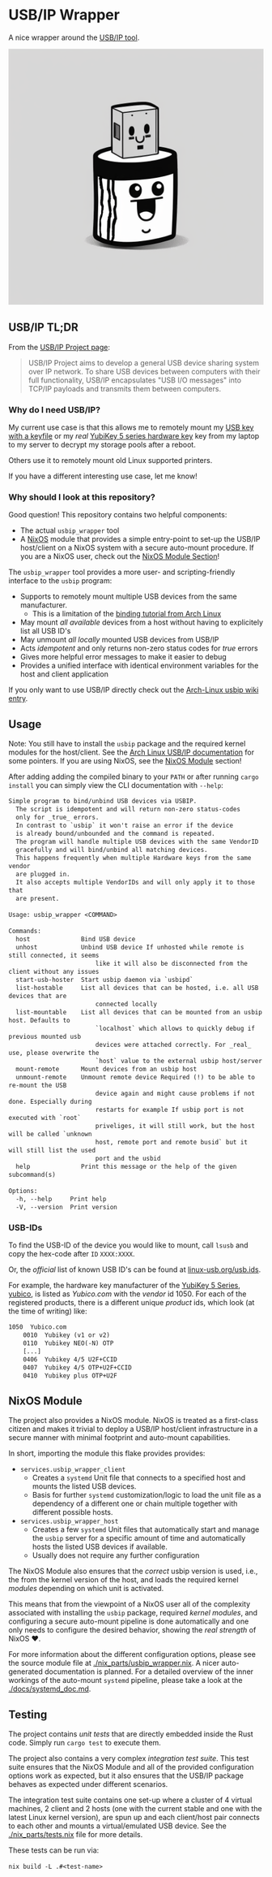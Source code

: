 # USB/IP Wrapper
A nice wrapper around the [USB/IP tool](https://usbip.sourceforge.net/).

<div align="center">
  <img
    src="./usbip_wrapper_logo.png"
    alt="usbip-wrapper logo">
</div>


## USB/IP TL;DR

From the [USB/IP Project page](https://usbip.sourceforge.net/):
> USB/IP Project aims to develop a general USB device sharing system over IP network.
To share USB devices between computers with their full functionality,
USB/IP encapsulates "USB I/O messages" into TCP/IP payloads and transmits them between computers.

<!-- It has been upstreamed into the [Linux kernel](https://www.kernel.org/doc/readme/tools-usb-usbip-README) for quite some time -->

### Why do I need USB/IP?

My current use case is that this allows me to remotely mount my [USB key with a keyfile](https://tqdev.com/2022-luks-with-usb-unlock) or my
_real_ [YubiKey 5 series hardware key](https://www.yubico.com/de/store/#yubikey-5-series)
key from my laptop to my server to decrypt my storage pools after a reboot.

Others use it to remotely mount old Linux supported printers.

If you have a different interesting use case, let me know!

### Why should I look at this repository?

Good question! This repository contains two helpful components:
- The actual `usbip_wrapper` tool
- A [NixOS](https://nixos.org/) module that provides a simple entry-point to
set-up the USB/IP host/client on a NixOS system with a secure auto-mount procedure.
If you are a NixOS user, check out the [NixOS Module Section](#nixos-module)!

The `usbip_wrapper` tool provides a more user- and scripting-friendly interface to the
`usbip` program:
- Supports to remotely mount multiple USB devices from the same manufacturer.
  - This is a limitation of the [binding tutorial from Arch Linux](https://wiki.archlinux.org/title/USB/IP#Tips_and_tricks)
- May mount _all available_ devices from a host without having to explicitely list all USB ID's
- May unmount _all locally_ mounted USB devices from USB/IP
- Acts _idempotent_ and only returns non-zero status codes for _true_ errors
- Gives more helpful error messages to make it easier to debug
- Provides a unified interface with identical environment variables for the host and client application

<!-- Idempotent: - If all desired remote USB devices have already been mounted then re-calling mount won't provide an error. -->

If you only want to use USB/IP directly check out the [Arch-Linux usbip wiki entry](https://wiki.archlinux.org/title/USB/IP).

## Usage

Note: You still have to install the `usbip` package and the required kernel modules for
the host/client. See the [Arch Linux USB/IP documentation](https://wiki.archlinux.org/title/USB/IP)
for some pointers. If you are using NixOS, see the [NixOS Module](#nixos-module) section!

After adding adding the compiled binary to your `PATH` or after running `cargo install`
you can simply view the CLI documentation with `--help`:

```
Simple program to bind/unbind USB devices via USBIP.
  The script is idempotent and will return non-zero status-codes
  only for _true_ errors.
  In contrast to `usbip` it won't raise an error if the device
  is already bound/unbounded and the command is repeated.
  The program will handle multiple USB devices with the same VendorID
  gracefully and will bind/unbind all matching devices.
  This happens frequently when multiple Hardware keys from the same vendor
  are plugged in.
  It also accepts multiple VendorIDs and will only apply it to those that
  are present.

Usage: usbip_wrapper <COMMAND>

Commands:
  host              Bind USB device
  unhost            Unbind USB device If unhosted while remote is still connected, it seems
                        like it will also be disconnected from the client without any issues
  start-usb-hoster  Start usbip daemon via `usbipd`
  list-hostable     List all devices that can be hosted, i.e. all USB devices that are
                        connected locally
  list-mountable    List all devices that can be mounted from an usbip host. Defaults to
                        `localhost` which allows to quickly debug if previous mounted usb
                        devices were attached correctly. For _real_ use, please overwrite the
                        `host` value to the external usbip host/server
  mount-remote      Mount devices from an usbip host
  unmount-remote    Unmount remote device Required (!) to be able to re-mount the USB
                        device again and might cause problems if not done. Especially during
                        restarts for example If usbip port is not executed with `root`
                        priveliges, it will still work, but the host will be called `unknown
                        host, remote port and remote busid` but it will still list the used
                        port and the usbid
  help              Print this message or the help of the given subcommand(s)

Options:
  -h, --help     Print help
  -V, --version  Print version
```

### USB-IDs

To find the USB-ID of the device you would like to mount, call `lsusb` and copy the hex-code after `ID` `XXXX:XXXX`.

Or, the _official_ list of known USB ID's can be found at [linux-usb.org/usb.ids](http://www.linux-usb.org/usb.ids).

For example, the hardware key manufacturer of the [YubiKey 5 Series](https://www.yubico.com/de/store/#yubikey-5-series),
[yubico](https://www.yubico.com/), is listed as *Yubico.com* with the _vendor_ id 1050.
For each of the registered products, there is a different unique _product_ ids, which look (at the time of writing) like:

```
1050  Yubico.com
	0010  Yubikey (v1 or v2)
	0110  Yubikey NEO(-N) OTP
    [...]
	0406  Yubikey 4/5 U2F+CCID
	0407  Yubikey 4/5 OTP+U2F+CCID
	0410  Yubikey plus OTP+U2F
```

## NixOS Module

The project also provides a NixOS module.
NixOS is treated as a first-class citizen and makes it trivial to
deploy a USB/IP host/client infrastructure in a secure manner with minimal
footprint and auto-mount capabilities.

In short, importing the module this flake provides provides:
- `services.usbip_wrapper_client`
  - Creates a `systemd` Unit file that connects to a specified host and
  mounts the listed USB devices.
  - Basis for further `systemd` customization/logic to load the unit file
  as a dependency of a different one or chain multiple together with different
  possible hosts.
- `services.usbip_wrapper_host`
  - Creates a few `systemd` Unit files that automatically start and manage
  the `usbip` server for a specific amount of time and automatically
  hosts the listed USB devices if available.
  - Usually does not require any further configuration

The NixOS Module also ensures that the _correct_ usbip version is used, i.e.,
the from the kernel version of the host, and loads the required kernel
_modules_ depending on which unit is activated.

This means that from the viewpoint of a NixOS user all of the complexity
associated with installing the `usbip` package, required _kernel modules_, and
configuring a secure auto-mount pipeline is done automatically and one only
needs to configure the desired behavior, showing the _real strength_ of NixOS :heart:.

For more information about the different configuration options, please see the
source module file at [./nix_parts/usbip_wrapper.nix](./nix_parts/usbip_wrapper.nix).
A nicer auto-generated documentation is planned.
For a detailed overview of the inner workings of the auto-mount `systemd` pipeline,
please take a look at the [./docs/systemd_doc.md](./docs/systemd_doc.md).

## Testing

The project contains _unit tests_ that are directly embedded inside
the Rust code.
Simply run `cargo test` to execute them.

The project also contains a very complex _integration test suite_.
This test suite ensures that the NixOS Module and all of the provided
configuration options work as expected, but it also ensures that the
USB/IP package behaves as expected under different scenarios.

The integration test suite contains one set-up where a cluster of 4
virtual machines, 2 client and 2 hosts (one with the current stable
and one with the latest Linux kernel version), are spun up and each
client/host pair connects to each other and mounts a virtual/emulated
USB device.
See the [./nix_parts/tests.nix](./nix_parts/test.nix) file for more details.

These tests can be run via:

```nix build -L .#<test-name>```

